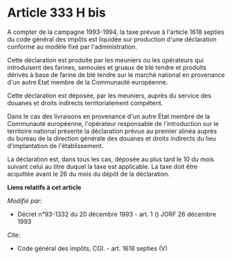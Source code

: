 # Article 333 H bis

A compter de la campagne 1993-1994, la taxe prévue à l'article 1618 septies du code général des impôts est liquidée sur
production d'une déclaration conforme au modèle fixé par l'administration. 

Cette déclaration est produite par les meuniers ou les opérateurs qui introduisent des farines, semoules et gruaux de blé
tendre et produits dérivés à base de farine de blé tendre sur le marché national en provenance d'un autre Etat membre de la
Communauté européenne. 

Cette déclaration est déposée, par les meuniers, auprès du service des douanes et droits indirects territorialement
compétent. 

Dans le cas des livraisons en provenance d'un autre Etat membre de la Communauté européenne, l'opérateur responsable de
l'introduction sur le territoire national présente la déclaration prévue au premier alinéa auprès du bureau de la direction
générale des douanes et droits indirects du lieu d'implantation de l'établissement. 

La déclaration est, dans tous les cas, déposée au plus tard le 10 du mois suivant celui au titre duquel la taxe est
applicable. La taxe doit être acquittée avant le 26 du mois du dépôt de la déclaration.

**Liens relatifs à cet article**

_Modifié par_:

  - Décret n°93-1332 du 20 décembre 1993 - art. 1 () JORF 26 décembre 1993

_Cite_:

  - Code général des impôts, CGI. - art. 1618 septies (V)
